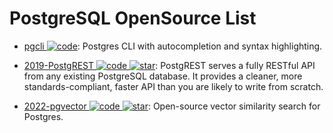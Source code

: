 # PostgreSQL OpenSource List

- [pgcli ![code](https://ng-tech.icu/assets/code.svg)](https://github.com/dbcli/pgcli): Postgres CLI with autocompletion and syntax highlighting.

- [2019-PostgREST ![code](https://ng-tech.icu/assets/code.svg) ![star](https://img.shields.io/github/stars/PostgREST/postgrest)](https://github.com/PostgREST/postgrest): PostgREST serves a fully RESTful API from any existing PostgreSQL database. It provides a cleaner, more standards-compliant, faster API than you are likely to write from scratch.

- [2022-pgvector ![code](https://ng-tech.icu/assets/code.svg) ![star](https://img.shields.io/github/stars/pgvector/pgvector)](https://github.com/pgvector/pgvector): Open-source vector similarity search for Postgres.

